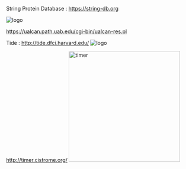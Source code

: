 String Protein Database : https://string-db.org


![logo](https://github.com/Siamak-salimy/EA-Expression-Analysis-/assets/34867846/e0e9e8ae-0019-4d08-814a-bad718a7514e)

https://ualcan.path.uab.edu/cgi-bin/ualcan-res.pl

Tide : http://tide.dfci.harvard.edu/
![logo](https://github.com/Siamak-salimy/EA-Expression-Analysis-/assets/34867846/9819d5e1-585c-47fd-8f32-9c19413a8abc)

http://timer.cistrome.org/
<img src="https://github.com/Siamak-salimy/EA-Expression-Analysis-/assets/34867846/f37a0ed8-6392-4d48-9d96-1cafafc75af1" alt="timer" width="300"/>

